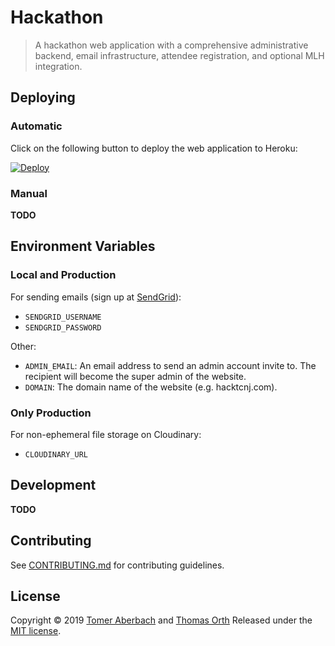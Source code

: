 # Hackathon

> A hackathon web application with a comprehensive administrative backend, email infrastructure, attendee registration, and optional MLH integration.

## Deploying

### Automatic

Click on the following button to deploy the web application to Heroku:

[![Deploy](https://www.herokucdn.com/deploy/button.svg)](https://heroku.com/deploy)

### Manual

**TODO**

## Environment Variables

### Local and Production

For sending emails (sign up at [SendGrid](https://sendgrid.com)):
* `SENDGRID_USERNAME`
* `SENDGRID_PASSWORD`

Other:
* `ADMIN_EMAIL`: An email address to send an admin account invite to. The recipient will become the super admin of the website.
* `DOMAIN`: The domain name of the website (e.g. hacktcnj.com).

### Only Production

For non-ephemeral file storage on Cloudinary:
* `CLOUDINARY_URL`

## Development

**TODO**

## Contributing

See [CONTRIBUTING.md](https://github.com/TomerAberbach/hackathon/blob/master/.github/CONTRIBUTING.md) for contributing guidelines.

## License

Copyright © 2019 [Tomer Aberbach](https://github.com/TomerAberbach) and [Thomas Orth](https://github.com/TomOrth)
Released under the [MIT license](https://github.com/TomerAberbach/hackathon/blob/master/LICENSE).
